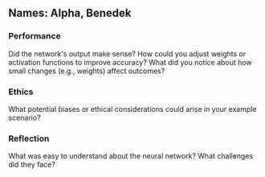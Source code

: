 ## Names: Alpha, Benedek

### Performance

Did the network's output make sense?
How could you adjust weights or activation functions to improve accuracy?
What did you notice about how small changes (e.g., weights) affect outcomes?

### Ethics

What potential biases or ethical considerations could arise in your example scenario?

### Reflection

What was easy to understand about the neural network?
What challenges did they face?
